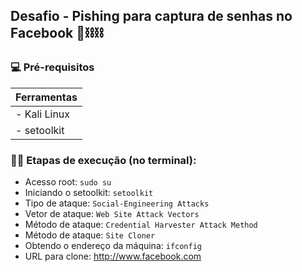 
## Desafio - Pishing para captura de senhas no Facebook 👾⛓⛓


### 💻 Pré-requisitos

| Ferramentas | 
|-----|
| - Kali Linux|
| - setoolkit|  





### 👨‍💻 Etapas de execução (no terminal):

- Acesso root: ``` sudo su ```
- Iniciando o setoolkit: ``` setoolkit ```
- Tipo de ataque: ``` Social-Engineering Attacks ```
- Vetor de ataque: ``` Web Site Attack Vectors ```
- Método de ataque: ```Credential Harvester Attack Method ```
- Método de ataque: ``` Site Cloner ```
- Obtendo o endereço da máquina: ``` ifconfig ```
- URL para clone: http://www.facebook.com
